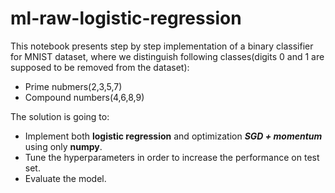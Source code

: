 # ml-raw-logistic-regression
This notebook presents step by step implementation of a binary classifier for MNIST dataset, where we distinguish following classes(digits 0 and 1 are supposed to be removed from the dataset):
- Prime nubmers(2,3,5,7)
- Compound numbers(4,6,8,9)

The solution is going to:
 - Implement both **logistic regression** and optimization ***SGD + momentum*** using only **numpy**.
 - Tune the hyperparameters in order to increase the performance on test set.
 - Evaluate the model.

